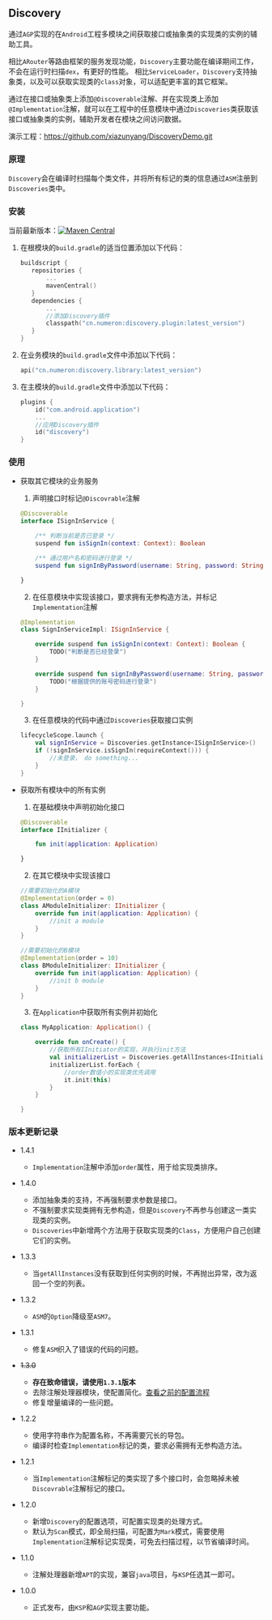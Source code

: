 ## Discovery

通过`AGP`实现的在`Android`工程多模块之间获取接口或抽象类的实现类的实例的辅助工具。

相比`ARouter`等路由框架的服务发现功能，`Discovery`主要功能在编译期间工作，不会在运行时扫描`dex`，有更好的性能。
相比`ServiceLoader`，`Discovery`支持抽象类，以及可以获取实现类的`class`对象，可以适配更丰富的其它框架。

通过在接口或抽象类上添加`@Discoverable`注解、并在实现类上添加`@Implementation`注解，就可以在工程中的任意模块中通过`Discoveries`类获取该接口或抽象类的实例，辅助开发者在模块之间访问数据。

演示工程：https://github.com/xiazunyang/DiscoveryDemo.git

### 原理

`Discovery`会在编译时扫描每个类文件，并将所有标记的类的信息通过`ASM`注册到`Discoveries`类中。

### 安装

当前最新版本：[![Maven Central](https://maven-badges.herokuapp.com/maven-central/cn.numeron/discovery.plugin/badge.svg)](https://mvnrepository.com/artifact/cn.numeron/discovery.plugin)

1. 在根模块的`build.gradle`的适当位置添加以下代码：
    ```kotlin
    buildscript {
       repositories {
           ...
           mavenCentral()
       }
       dependencies {
           ...
           //添加Discovery插件
           classpath("cn.numeron:discovery.plugin:latest_version")
       }
    }
   ```

2. 在业务模块的`build.gradle`文件中添加以下代码：
    ```kotlin
    api("cn.numeron:discovery.library:latest_version")
    ```    

3. 在主模块的`build.gradle`文件中添加以下代码：
    ```kotlin
    plugins {
        id("com.android.application")
        ...
        //应用Discovery插件
        id("discovery")
   }
    ```

### 使用

- 获取其它模块的业务服务

    1. 声明接口时标记`@Discovrable`注解

    ```kotlin
    @Discoverable
    interface ISignInService {
    
        /** 判断当前是否已登录 */
        suspend fun isSignIn(context: Context): Boolean
    
        /** 通过用户名和密码进行登录 */
        suspend fun signInByPassword(username: String, password: String)
  
  }
    ```

    2. 在任意模块中实现该接口，要求拥有无参构造方法，并标记`Implementation`注解

    ```kotlin
    @Implementation
    class SignInServiceImpl: ISignInService {
    
        override suspend fun isSignIn(context: Context): Boolean {
            TODO("判断是否已经登录")
        }
    
        override suspend fun signInByPassword(username: String, password: String) {
            TODO("根据提供的账号密码进行登录")
        }
    
    }
    ```

    3. 在任意模块的代码中通过`Discoveries`获取接口实例
    ```kotlin
    lifecycleScope.launch {
        val signInService = Discoveries.getInstance<ISignInService>()
        if (!signInService.isSignIn(requireContext())) {
            //未登录， do something...
        }
    }
    ```

- 获取所有模块中的所有实例

    1. 在基础模块中声明初始化接口

    ```kotlin
    @Discoverable
    interface IInitializer {
    
        fun init(application: Application)
    
    }
    ```

    2. 在其它模块中实现该接口

    ```kotlin
    //需要初始化的A模块
    @Implementation(order = 0)
    class AModuleInitializer: IInitializer {
        override fun init(application: Application) {
            //init a module
        }
    }
    
    //需要初始化的B模块
    @Implementation(order = 10)
    class BModuleInitializer: IInitializer {
        override fun init(application: Application) {
            //init b module
        }
    }
    ```

    3. 在`Application`中获取所有实例并初始化
    ```kotlin
    class MyApplication: Application() {
    
        override fun onCreate() {
            //获取所有IInitiator的实现，并执行init方法
            val initializerList = Discoveries.getAllInstances<IInitializer>()
            initializerList.forEach {
                //order数值小的实现类优先调用
                it.init(this)
            }
        }
    
    }
    ```

### 版本更新记录
- 1.4.1
    * `Implementation`注解中添加`order`属性，用于给实现类排序。

- 1.4.0
    * 添加抽象类的支持，不再强制要求参数是接口。
    * 不强制要求实现类拥有无参构造，但是`Discovery`不再参与创建这一类实现类的实例。
    * `Discoveries`中新增两个方法用于获取实现类的`Class`，方便用户自己创建它们的实例。

- 1.3.3
    * 当`getAllInstances`没有获取到任何实例的时候，不再抛出异常，改为返回一个空的列表。

- 1.3.2
    * `ASM`的`Option`降级至`ASM7`。

- 1.3.1
    * 修复`ASM`织入了错误的代码的问题。
  
- ~~1.3.0~~
    * **存在致命错误，请使用`1.3.1`版本**
    * 去除注解处理器模块，使配置简化。[查看之前的配置流程](README_1.2.2.md)
    * 修复增量编译的一些问题。 

- 1.2.2
    * 使用字符串作为配置名称，不再需要冗长的导包。
    * 编译时检查`Implementation`标记的类，要求必需拥有无参构造方法。

- 1.2.1
    * 当`Implementation`注解标记的类实现了多个接口时，会忽略掉未被`Discovrable`注解标记的接口。

- 1.2.0
    * 新增`Discovery`的配置选项，可配置实现类的处理方式。
    * 默认为`Scan`模式，即全局扫描，可配置为`Mark`模式，需要使用`Implementation`注解标记实现类，可免去扫描过程，以节省编译时间。

- 1.1.0
    * 注解处理器新增`APT`的实现，兼容`java`项目，与`KSP`任选其一即可。

- 1.0.0
    * 正式发布，由`KSP`和`AGP`实现主要功能。
